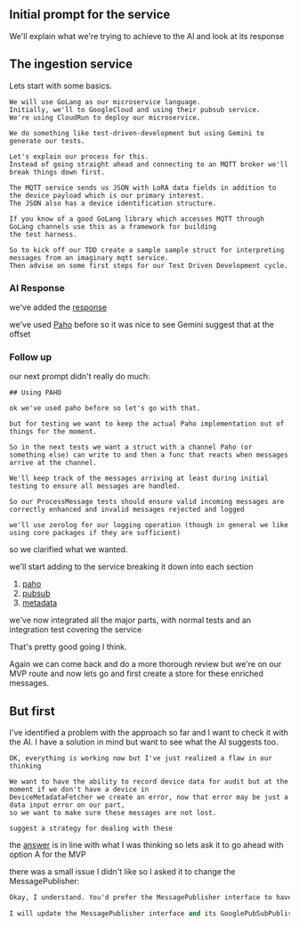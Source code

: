 ## Initial prompt for the service

We'll explain what we're trying to achieve to the AI and look at its response

## The ingestion service

Lets start with some basics.

````aiprompt
We will use GoLang as our microservice language.
Initially, we'll to GoogleCloud and using their pubsub service.
We're using CloudRun to deploy our microservice.

We do something like test-driven-development but using Gemini to generate our tests.

Let's explain our process for this.
Instead of going straight ahead and connecting to an MQTT broker we'll break things down first.

The MQTT service sends us JSON with LoRA data fields in addition to the device payload which is our primary interest.
The JSON also has a device identification structure.

If you know of a good GoLang library which accesses MQTT through GoLang channels use this as a framework for building
the test harness.

So to kick off our TDD create a sample sample struct for interpreting messages from an imaginary mqtt service.
Then advise on some first steps for our Test Driven Development cycle.
````

### AI Response

we've added the [response](response.md) 

we've used [Paho](https://github.com/eclipse-paho) before so it was nice to see Gemini suggest that at the offset

### Follow up

our next prompt didn't really do much:

````aiprompt
## Using PAHO

ok we've used paho before so let's go with that.

but for testing we want to keep the actual Paho implementation out of things for the moment.

So in the next tests we want a struct with a channel Paho (or something else) can write to and then a func that reacts when messages arrive at the channel.

We'll keep track of the messages arriving at least during initial testing to ensure all messages are handled.

So our ProcessMessage tests should ensure valid incoming messages are correctly enhanced and invalid messages rejected and logged

we'll use zerolog for our logging operation (though in general we like using core packages if they are sufficient)

````

so we clarified what we wanted. 

we'll start adding to the service breaking it down into each section

1) [paho](a-paho.md)
2) [pubsub](b-pubsub.md)
3) [metadata](c-metadata.md)

we've now integrated all the major parts, with normal tests and an integration test covering the service

That's pretty good going I think.

Again we can come back and do a more thorough review but we're on our MVP route and now lets
go and first create a store for these enriched messages.

## But first
I've identified a problem with the approach so far and I want to check it with the AI.
I have a solution in mind but want to see what the AI suggests too.

````aipromt
OK, everything is working now but I've just realized a flaw in our thinking

We want to have the ability to record device data for audit but at the moment if we don't have a device in 
DeviceMetadataFetcher we create an error, now that error may be just a data input error on our part, 
so we want to make sure these messages are not lost.

suggest a strategy for dealing with these
````

the [answer](1-problem-response.md) is in line with what I was thinking 
so lets ask it to go ahead with option A for the MVP

there was a small issue I didn't like so I asked it to change the MessagePublisher:

````ai response
Okay, I understand. You'd prefer the MessagePublisher interface to have more specific methods for publishing EnrichedMessage and UnidentifiedDeviceMessage types directly, rather than a generic method that takes []byte. This makes the interface more type-safe and clearly defines the intent.

I will update the MessagePublisher interface and its GooglePubSubPublisher implementation in the Canvas accordingly. The IngestionService.processSingleMessage method will also be updated to use these new, more specific publishing methods.
````




